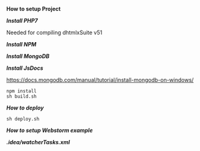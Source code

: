 **How to setup Project**

_**Install PHP7**_

Needed for compiling dhtmlxSuite v51

_**Install NPM**_

_**Install MongoDB**_

_**Install JsDocs**_


https://docs.mongodb.com/manual/tutorial/install-mongodb-on-windows/
    
    npm install
    sh build.sh
    
_**How to deploy**_

    sh deploy.sh

_**How to setup Webstorm example**_

_**.idea/watcherTasks.xml**_
    
 